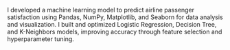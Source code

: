I developed a machine learning model to predict airline passenger satisfaction using Pandas, NumPy, Matplotlib, and Seaborn for data analysis and visualization. I built and optimized Logistic Regression, Decision Tree, and   K-Neighbors models, improving accuracy through feature selection and hyperparameter tuning.
